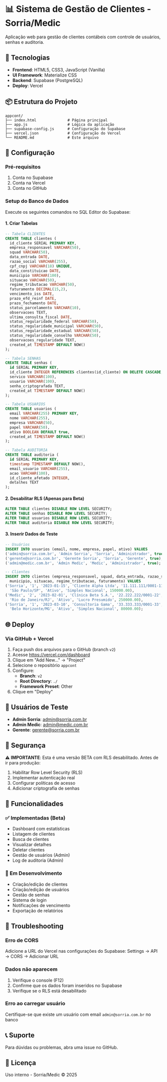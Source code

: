 # 📊 Sistema de Gestão de Clientes - Sorria/Medic

Aplicação web para gestão de clientes contábeis com controle de usuários, senhas e auditoria.

## 🚀 Tecnologias

- **Frontend**: HTML5, CSS3, JavaScript (Vanilla)
- **UI Framework**: Materialize CSS
- **Backend**: Supabase (PostgreSQL)
- **Deploy**: Vercel

## 📦 Estrutura do Projeto

```
appcont/
├── index.html              # Página principal
├── app.js                  # Lógica da aplicação
├── supabase-config.js      # Configuração do Supabase
├── vercel.json             # Configuração do Vercel
└── README.md               # Este arquivo
```

## 🔧 Configuração

### Pré-requisitos

1. Conta no Supabase
2. Conta na Vercel
3. Conta no GitHub

### Setup do Banco de Dados

Execute os seguintes comandos no SQL Editor do Supabase:

#### 1. Criar Tabelas

```sql
-- Tabela CLIENTES
CREATE TABLE clientes (
  id_cliente SERIAL PRIMARY KEY,
  empresa_responsavel VARCHAR(50),
  squad VARCHAR(50),
  data_entrada DATE,
  razao_social VARCHAR(255),
  cpf_cnpj VARCHAR(18) UNIQUE,
  data_constituicao DATE,
  municipio VARCHAR(100),
  situacao VARCHAR(50),
  regime_tributacao VARCHAR(50),
  faturamento DECIMAL(15,2),
  vencimento_iss DATE,
  prazo_efd_reinf DATE,
  prazo_fechamento DATE,
  status_parcelamento VARCHAR(10),
  observacoes TEXT,
  ultima_consulta_fiscal DATE,
  status_regularidade_federal VARCHAR(50),
  status_regularidade_municipal VARCHAR(50),
  status_regularidade_estadual VARCHAR(50),
  status_regularidade_conselho VARCHAR(50),
  observacoes_regularidade TEXT,
  created_at TIMESTAMP DEFAULT NOW()
);

-- Tabela SENHAS
CREATE TABLE senhas (
  id SERIAL PRIMARY KEY,
  id_cliente INTEGER REFERENCES clientes(id_cliente) ON DELETE CASCADE,
  servico VARCHAR(100),
  usuario VARCHAR(100),
  senha_criptografada TEXT,
  created_at TIMESTAMP DEFAULT NOW()
);

-- Tabela USUARIOS
CREATE TABLE usuarios (
  email VARCHAR(255) PRIMARY KEY,
  nome VARCHAR(255),
  empresa VARCHAR(50),
  papel VARCHAR(50),
  ativo BOOLEAN DEFAULT true,
  created_at TIMESTAMP DEFAULT NOW()
);

-- Tabela AUDITORIA
CREATE TABLE auditoria (
  id SERIAL PRIMARY KEY,
  timestamp TIMESTAMP DEFAULT NOW(),
  email_usuario VARCHAR(255),
  acao VARCHAR(100),
  id_cliente_afetado INTEGER,
  detalhes TEXT
);
```

#### 2. Desabilitar RLS (Apenas para Beta)

```sql
ALTER TABLE clientes DISABLE ROW LEVEL SECURITY;
ALTER TABLE senhas DISABLE ROW LEVEL SECURITY;
ALTER TABLE usuarios DISABLE ROW LEVEL SECURITY;
ALTER TABLE auditoria DISABLE ROW LEVEL SECURITY;
```

#### 3. Inserir Dados de Teste

```sql
-- Usuários
INSERT INTO usuarios (email, nome, empresa, papel, ativo) VALUES
('admin@sorria.com.br', 'Admin Sorria', 'Sorria', 'Administrador', true),
('gerente@sorria.com.br', 'Gerente Sorria', 'Sorria', 'Gerente', true),
('admin@medic.com.br', 'Admin Medic', 'Medic', 'Administrador', true);

-- Clientes
INSERT INTO clientes (empresa_responsavel, squad, data_entrada, razao_social, cpf_cnpj, 
  municipio, situacao, regime_tributacao, faturamento) VALUES
('Sorria', '1', '2023-01-15', 'Cliente Alpha Ltda', '11.111.111/0001-11', 
  'São Paulo/SP', 'Ativo', 'Simples Nacional', 150000.00),
('Medic', '2', '2023-02-01', 'Clínica Beta S.A.', '22.222.222/0001-22', 
  'Rio de Janeiro/RJ', 'Ativo', 'Lucro Presumido', 250000.00),
('Sorria', '1', '2023-03-10', 'Consultoria Gama', '33.333.333/0001-33', 
  'Belo Horizonte/MG', 'Ativo', 'Simples Nacional', 80000.00);
```

## 🌐 Deploy

### Via GitHub + Vercel

1. Faça push dos arquivos para o GitHub (branch `v2`)
2. Acesse https://vercel.com/dashboard
3. Clique em "Add New..." → "Project"
4. Selecione o repositório `appcont`
5. Configure:
   - **Branch**: `v2`
   - **Root Directory**: `./`
   - **Framework Preset**: Other
6. Clique em "Deploy"

## 👥 Usuários de Teste

- **Admin Sorria**: admin@sorria.com.br
- **Admin Medic**: admin@medic.com.br
- **Gerente**: gerente@sorria.com.br

## 🔐 Segurança

⚠️ **IMPORTANTE**: Esta é uma versão BETA com RLS desabilitado. Antes de ir para produção:

1. Habilitar Row Level Security (RLS)
2. Implementar autenticação real
3. Configurar políticas de acesso
4. Adicionar criptografia de senhas

## 📝 Funcionalidades

### ✅ Implementadas (Beta)

- Dashboard com estatísticas
- Listagem de clientes
- Busca de clientes
- Visualizar detalhes
- Deletar clientes
- Gestão de usuários (Admin)
- Log de auditoria (Admin)

### 🚧 Em Desenvolvimento

- Criação/edição de clientes
- Criação/edição de usuários
- Gestão de senhas
- Sistema de login
- Notificações de vencimento
- Exportação de relatórios

## 🐛 Troubleshooting

### Erro de CORS
Adicione a URL do Vercel nas configurações do Supabase:
Settings → API → CORS → Adicionar URL

### Dados não aparecem
1. Verifique o console (F12)
2. Confirme que os dados foram inseridos no Supabase
3. Verifique se o RLS está desabilitado

### Erro ao carregar usuário
Certifique-se que existe um usuário com email `admin@sorria.com.br` no banco

## 📞 Suporte

Para dúvidas ou problemas, abra uma issue no GitHub.

## 📄 Licença

Uso interno - Sorria/Medic © 2025
